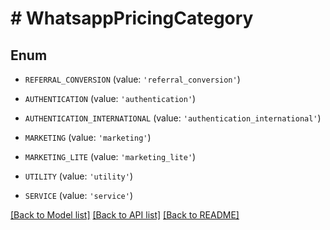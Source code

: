 # # WhatsappPricingCategory

## Enum


* `REFERRAL_CONVERSION` (value: `'referral_conversion'`)

* `AUTHENTICATION` (value: `'authentication'`)

* `AUTHENTICATION_INTERNATIONAL` (value: `'authentication_international'`)

* `MARKETING` (value: `'marketing'`)

* `MARKETING_LITE` (value: `'marketing_lite'`)

* `UTILITY` (value: `'utility'`)

* `SERVICE` (value: `'service'`)


[[Back to Model list]](../../README.md#models) [[Back to API list]](../../README.md#endpoints) [[Back to README]](../../README.md)
